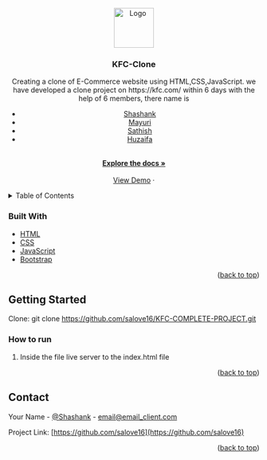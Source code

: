 <div id="top"></div>
<!-- 
[![Contributors][contributors-shield]][contributors-url]
[![Forks][forks-shield]][forks-url]
[![Issues][issues-shield]][issues-url] -->




<!-- PROJECT LOGO -->
<br />
<div align="center">
  <a href="https://github.com/salove16/KFC-COMPLETE-PROJECT">
    <img src="https://images.ctfassets.net/9tka4b3550oc/4vharhzMgZR3UNc2VBF6xB/c2daf1353563987cf5661b24719db3de/image-text-split-1?q=75&w=1024" alt="Logo" width="80" height="80">
  </a>

<h3 align="center">KFC-Clone</h3>

  <p align="center">
   Creating a clone of E-Commerce website using HTML,CSS,JavaScript.
    we have developed a clone project on https://kfc.com/ within 6 days with the help of 6 members, there name is
   <div>
<!--     - [@Shashank](https://github.com/salove16)
    - [@Mayuri](https://github.com/mayuri3598)
    - [@Sathish](https://github.com/satishkumarojha)
    - [@Huzaifa](https://github.com/HuzaifaBanegar) -->
      <ul>
<li>
  <a href="https://github.com/salove16">Shashank</a>
</li>
<li>
  <a href="https://github.com/mayuri3598">Mayuri</a>
</li>
<li>
  <a href="https://github.com/satishkumarojha">Sathish</a>
</li>
<li>
  <a href="https://github.com/HuzaifaBanegar">Huzaifa</a>
</li>
<!-- <li>
  <a href=""></a>
</li>
<li>
  <a href=""></a>
</li> -->
</ul>
   
</div>
    <br />
    <a href="https://github.com/salove16/KFC-COMPLETE-PROJECT"><strong>Explore the docs »</strong></a>
    <br />
    <br />
    <a href="https://sage-dolphin-365e39.netlify.app/index.html">View Demo</a>
    ·

  </p>
</div>



<!-- TABLE OF CONTENTS -->
<details>
  <summary>Table of Contents</summary>
  <ol>
    <li>
<!--       <a href="#about-the-project">About The Project</a> -->
      <ul>
        <li><a href="#built-with">Built With</a></li>
      </ul>
    </li>
    <li>
      <a href="#getting-started">Getting Started</a>
      <ul>
<!--         <li><a href="#prerequisites">Prerequisites</a></li> -->
        <li><a href="#how to run">Installation</a></li>
      </ul>
    </li>
<!--     <li><a href="#usage">Usage</a></li> -->
<!--     <li><a href="#roadmap">Roadmap</a></li> -->
    <li><a href="#contributing">Contributing</a></li>
<!--     <li><a href="#license">License</a></li> -->
    <li><a href="#contact">Contact</a></li>
<!--     <li><a href="#acknowledgments">Acknowledgments</a></li> -->
  </ol>
</details>



<!-- ABOUT THE PROJECT -->
<!-- ## About The Project

[![Product Name Screen Shot][product-screenshot]](https://example.com)

Here's a blank template to get started: To avoid retyping too much info. Do a search and replace with your text editor for the following: `github_username`, `repo_name`, `twitter_handle`, `linkedin_username`, `email_client`, `email`, `project_title`, `project_description`

<p align="right">(<a href="#top">back to top</a>)</p> -->



### Built With

<!-- * [Next.js](https://nextjs.org/) -->
<!-- * [React.js](https://reactjs.org/) -->
<!-- * [Vue.js](https://vuejs.org/) -->
<!-- * [Angular](https://angular.io/) -->
<!-- * [Svelte](https://svelte.dev/) -->
<!-- * [Laravel](https://laravel.com) -->
* [HTML](https://html.com/)
* [CSS](https://developer.mozilla.org/en-US/docs/Web/CSS)
* [JavaScript](https://www.javascript.com/)
* [Bootstrap](https://getbootstrap.com)
<!-- * [JQuery](https://jquery.com) -->

<!-- * [Bootstrap]() -->

<p align="right">(<a href="#top">back to top</a>)</p>



<!-- GETTING STARTED -->
## Getting Started

Clone: git clone https://github.com/salove16/KFC-COMPLETE-PROJECT.git
<!-- 
### Prerequisites

This is an example of how to list things you need to use the software and how to install them.
* npm
  ```sh
  npm install npm@latest -g
  ```
 -->
### How to run

1. Inside the file live server to the index.html file
<!-- 2. Clone the repo
   ```sh
   git clone https://github.com/github_username/repo_name.git
   ```
3. Install NPM packages
   ```sh
   npm install
   ```
4. Enter your API in `config.js`
   ```js
   const API_KEY = 'ENTER YOUR API';
   ``` -->

<p align="right">(<a href="#top">back to top</a>)</p>



<!-- USAGE EXAMPLES -->
<!-- ## Usage

Use this space to show useful examples of how a project can be used. Additional screenshots, code examples and demos work well in this space. You may also link to more resources.

_For more examples, please refer to the [Documentation](https://example.com)_

<p align="right">(<a href="#top">back to top</a>)</p> -->



<!-- ROADMAP -->
<!-- ## Roadmap

- [ ] Feature 1
- [ ] Feature 2
- [ ] Feature 3
    - [ ] Nested Feature

See the [open issues](https://github.com/github_username/repo_name/issues) for a full list of proposed features (and known issues).

<p align="right">(<a href="#top">back to top</a>)</p>
 -->


<!-- CONTRIBUTING -->
<!-- ## Contributing

Contributions are what make the open source community such an amazing place to learn, inspire, and create. Any contributions you make are **greatly appreciated**.

If you have a suggestion that would make this better, please fork the repo and create a pull request. You can also simply open an issue with the tag "enhancement".
Don't forget to give the project a star! Thanks again!

1. Fork the Project
2. Create your Feature Branch (`git checkout -b feature/AmazingFeature`)
3. Commit your Changes (`git commit -m 'Add some AmazingFeature'`)
4. Push to the Branch (`git push origin feature/AmazingFeature`)
5. Open a Pull Request

<p align="right">(<a href="#top">back to top</a>)</p> -->



<!-- LICENSE -->
<!-- ## License

Distributed under the MIT License. See `LICENSE.txt` for more information.

<p align="right">(<a href="#top">back to top</a>)</p>
 -->


<!-- CONTACT -->
## Contact

Your Name - [@Shashank](https://www.linkedin.com/in/shashank-shalabh/) - email@email_client.com

Project Link: [https://github.com/salove16](https://github.com/salove16)

<p align="right">(<a href="#top">back to top</a>)</p>



<!-- ACKNOWLEDGMENTS -->
<!-- ## Acknowledgments

* []()
* []()
* []()

<p align="right">(<a href="#top">back to top</a>)</p> -->



<!-- MARKDOWN LINKS & IMAGES -->
<!-- https://www.markdownguide.org/basic-syntax/#reference-style-links -->
[contributors-shield]: https://img.shields.io/github/contributors/github_username/repo_name.svg?style=for-the-badge
[contributors-url]: https://github.com/github_username/repo_name/graphs/contributors
[forks-shield]: https://img.shields.io/github/forks/github_username/repo_name.svg?style=for-the-badge
[forks-url]: https://github.com/github_username/repo_name/network/members
[stars-shield]: https://img.shields.io/github/stars/github_username/repo_name.svg?style=for-the-badge
[stars-url]: https://github.com/github_username/repo_name/stargazers
[issues-shield]: https://img.shields.io/github/issues/github_username/repo_name.svg?style=for-the-badge
[issues-url]: https://github.com/github_username/repo_name/issues
[license-shield]: https://img.shields.io/github/license/github_username/repo_name.svg?style=for-the-badge
[license-url]: https://github.com/github_username/repo_name/blob/master/LICENSE.txt
[linkedin-shield]: https://img.shields.io/badge/-LinkedIn-black.svg?style=for-the-badge&logo=linkedin&colorB=555
[linkedin-url]: https://linkedin.com/in/linkedin_username
[product-screenshot]: images/screenshot.png


